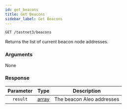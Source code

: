 ```yaml
---
id: get_beacons
title: Get Beacons
sidebar_label: Get Beacons
---
```


```bash title=ENDPOINT
GET /testnet3/beacons
```

Returns the list of current beacon node addresses.

### Arguments

None

### Response

| Parameter |                  Type                  |        Description        |
|:---------:|:--------------------------------------:|:-------------------------:|
| `result`  | [array](../../concepts/00_accounts.md) | The beacon Aleo addresses |